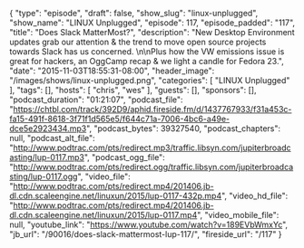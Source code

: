 {
  "type": "episode",
  "draft": false,
  "show_slug": "linux-unplugged",
  "show_name": "LINUX Unplugged",
  "episode": 117,
  "episode_padded": "117",
  "title": "Does Slack MatterMost?",
  "description": "New Desktop Environment updates grab our attention & the trend to move open source projects towards Slack has us concerned. \n\nPlus how the VW emissions issue is great for hackers, an OggCamp recap & we light a candle for Fedora 23.",
  "date": "2015-11-03T18:55:31-08:00",
  "header_image": "/images/shows/linux-unplugged.png",
  "categories": [
    "LINUX Unplugged"
  ],
  "tags": [],
  "hosts": [
    "chris",
    "wes"
  ],
  "guests": [],
  "sponsors": [],
  "podcast_duration": "01:21:07",
  "podcast_file": "https://chtbl.com/track/392D9/aphid.fireside.fm/d/1437767933/f31a453c-fa15-491f-8618-3f71f1d565e5/f644c71a-7006-4bc6-a49e-dce5e2923434.mp3",
  "podcast_bytes": 39327540,
  "podcast_chapters": null,
  "podcast_alt_file": "http://www.podtrac.com/pts/redirect.mp3/traffic.libsyn.com/jupiterbroadcasting/lup-0117.mp3",
  "podcast_ogg_file": "http://www.podtrac.com/pts/redirect.ogg/traffic.libsyn.com/jupiterbroadcasting/lup-0117.ogg",
  "video_file": "http://www.podtrac.com/pts/redirect.mp4/201406.jb-dl.cdn.scaleengine.net/linuxun/2015/lup-0117-432p.mp4",
  "video_hd_file": "http://www.podtrac.com/pts/redirect.mp4/201406.jb-dl.cdn.scaleengine.net/linuxun/2015/lup-0117.mp4",
  "video_mobile_file": null,
  "youtube_link": "https://www.youtube.com/watch?v=189EVbWmxYc",
  "jb_url": "/90016/does-slack-mattermost-lup-117/",
  "fireside_url": "/117"
}

